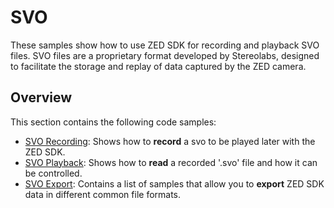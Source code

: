 
# SVO

These samples show how to use ZED SDK for recording and playback SVO files. SVO files are a proprietary format developed by Stereolabs, designed to facilitate the storage and replay of data captured by the ZED camera. 

## Overview

This section contains the following code samples:

- [SVO Recording](./recording/): Shows how to **record** a svo to be played later with the ZED SDK.
- [SVO Playback](./playback/): Shows how to **read** a recorded '.svo' file and how it can be controlled.
- [SVO Export](./export/): Contains a list of samples that allow you to **export** ZED SDK data in different common file formats.

